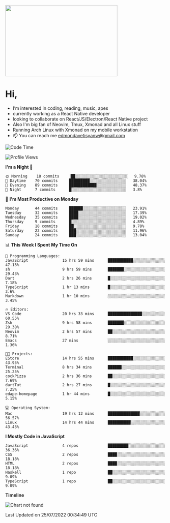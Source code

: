 <kbd><img src="https://c.tenor.com/76XxFDBUu48AAAAC/frustrated-mad.gif" width="352" height="224" /></kbd>
#  Hi,
-  I’m interested in coding, reading, music, apes
-  currently working as a React Native developer
-  looking to collaborate on React/JS/Electron/React Native project
-  Also I'm big fan of Neovim, Tmux, Xmonad and all Linux stuff
-  Running Arch Linux with Xmonad on my mobile workstation
- 📫 You can reach me edmondavetisyanw@gmail.com
<!---
edavetisyan/edavetisyan is a ✨ special ✨ repository because its `README.md` (this file) appears on your GitHub profile.
You can click the Preview link to take a look at your changes.
--->

<!--START_SECTION:waka-->
![Code Time](http://img.shields.io/badge/Code%20Time-575%20hrs%2055%20mins-blue)

![Profile Views](http://img.shields.io/badge/Profile%20Views-256-blue)

**I'm a Night 🦉** 

```text
🌞 Morning    18 commits     ██░░░░░░░░░░░░░░░░░░░░░░░   9.78% 
🌆 Daytime    70 commits     █████████░░░░░░░░░░░░░░░░   38.04% 
🌃 Evening    89 commits     ████████████░░░░░░░░░░░░░   48.37% 
🌙 Night      7 commits      █░░░░░░░░░░░░░░░░░░░░░░░░   3.8%

```
📅 **I'm Most Productive on Monday** 

```text
Monday       44 commits     ██████░░░░░░░░░░░░░░░░░░░   23.91% 
Tuesday      32 commits     ████░░░░░░░░░░░░░░░░░░░░░   17.39% 
Wednesday    35 commits     ████░░░░░░░░░░░░░░░░░░░░░   19.02% 
Thursday     9 commits      █░░░░░░░░░░░░░░░░░░░░░░░░   4.89% 
Friday       18 commits     ██░░░░░░░░░░░░░░░░░░░░░░░   9.78% 
Saturday     22 commits     ███░░░░░░░░░░░░░░░░░░░░░░   11.96% 
Sunday       24 commits     ███░░░░░░░░░░░░░░░░░░░░░░   13.04%

```


📊 **This Week I Spent My Time On** 

```text
💬 Programming Languages: 
JavaScript               15 hrs 59 mins      ███████████░░░░░░░░░░░░░░   47.13% 
sh                       9 hrs 59 mins       ███████░░░░░░░░░░░░░░░░░░   29.43% 
Dart                     2 hrs 26 mins       █░░░░░░░░░░░░░░░░░░░░░░░░   7.18% 
TypeScript               1 hr 13 mins        █░░░░░░░░░░░░░░░░░░░░░░░░   3.6% 
Markdown                 1 hr 10 mins        ░░░░░░░░░░░░░░░░░░░░░░░░░   3.45%

🔥 Editors: 
VS Code                  20 hrs 33 mins      ███████████████░░░░░░░░░░   60.55% 
Zsh                      9 hrs 58 mins       ███████░░░░░░░░░░░░░░░░░░   29.38% 
Neovim                   2 hrs 57 mins       ██░░░░░░░░░░░░░░░░░░░░░░░   8.71% 
Emacs                    27 mins             ░░░░░░░░░░░░░░░░░░░░░░░░░   1.36%

🐱‍💻 Projects: 
EStore                   14 hrs 55 mins      ███████████░░░░░░░░░░░░░░   43.95% 
Terminal                 8 hrs 34 mins       ██████░░░░░░░░░░░░░░░░░░░   25.25% 
cockPizza                2 hrs 36 mins       ██░░░░░░░░░░░░░░░░░░░░░░░   7.69% 
dartTut                  2 hrs 27 mins       █░░░░░░░░░░░░░░░░░░░░░░░░   7.25% 
edape-homepage           1 hr 44 mins        █░░░░░░░░░░░░░░░░░░░░░░░░   5.15%

💻 Operating System: 
Mac                      19 hrs 12 mins      ██████████████░░░░░░░░░░░   56.57% 
Linux                    14 hrs 44 mins      ██████████░░░░░░░░░░░░░░░   43.43%

```

**I Mostly Code in JavaScript** 

```text
JavaScript               4 repos             █████████░░░░░░░░░░░░░░░░   36.36% 
CSS                      2 repos             ████░░░░░░░░░░░░░░░░░░░░░   18.18% 
HTML                     2 repos             ████░░░░░░░░░░░░░░░░░░░░░   18.18% 
Haskell                  1 repo              ██░░░░░░░░░░░░░░░░░░░░░░░   9.09% 
TypeScript               1 repo              ██░░░░░░░░░░░░░░░░░░░░░░░   9.09%

```


**Timeline**

![Chart not found](https://raw.githubusercontent.com/edavetisyan/edavetisyan/main/charts/bar_graph.png) 


 Last Updated on 25/07/2022 00:34:49 UTC
<!--END_SECTION:waka-->
